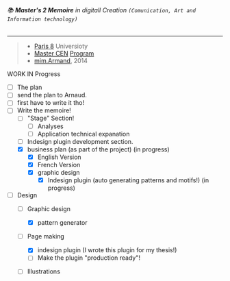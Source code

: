###### :books: **Master's 2 Memoire** in digitall Creation `(Comunication, Art and Information technology)`
****
> * [Paris 8](http://www.univ-paris8.fr/ "University's website") Universioty
> * [Master CEN](http://www.crossmedias.fr/ "Programs site and blog") [Program](http://www.univ-paris8.fr/Master-creation-et-edition "Programs department in universitiy's website")
> * [mim.Armand](http://armand.eu/), 2014 


WORK IN Progress
- [ ] The plan
 - [ ] send the plan to Arnaud.
 - [ ] first have to write it tho!
- [ ] Write the memoire!
	- [ ] "Stage" Section!
	  - [ ] Analyses
	  - [ ] Application technical expanation
	- [ ] Indesign plugin development section.
	- [x] business plan (as part of the project) (in progress)
	  - [x] English Version
	  - [x] French Version
	  - [x] graphic design
	     - [x] Indesign plugin (auto generating patterns and motifs!) (in progress)
- [ ] Design
	- [ ] Graphic design
	  - [x] pattern generator
	- [ ] Page making
	  - [x] indesign plugin (I wrote this plugin for my thesis!)
	  - [ ] Make the plugin "production ready"!
	- [ ] Illustrations
















